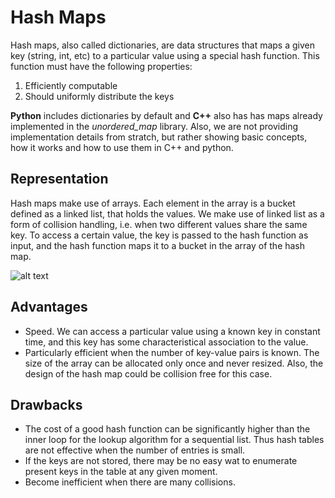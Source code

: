 # Hash Maps

Hash maps, also called dictionaries, are data structures that maps a given key (string, int, etc) to a particular value using a special hash function.
This function must have the following properties:

1) Efficiently computable
2) Should uniformly distribute the keys

**Python** includes dictionaries by default and **C++** also has has maps already implemented in the *unordered_map* library. Also, we are not providing implementation details from stratch, but rather showing basic concepts, how it works and how to use them in C++ and python.

## Representation

Hash maps make use of arrays. Each element in the array is a bucket defined as a linked list, that holds the values. We make use of linked list as a form of collision handling, i.e. when two different values share the same key.
To access a certain value, the key is passed to the hash function as input, and the hash function maps it to a bucket in the array of the hash map.

![alt text](https://upload.wikimedia.org/wikipedia/commons/thumb/7/7d/Hash_table_3_1_1_0_1_0_0_SP.svg/315px-Hash_table_3_1_1_0_1_0_0_SP.svg.png)

## Advantages

- Speed. We can access a particular value using a known key in constant time, and this key has some characteristical association to the value.
- Particularly efficient when the number of key-value pairs is known. The size of the array can be allocated only once and never resized. Also, the design of the hash map could be collision free for this case.

## Drawbacks

- The cost of a good hash function can be significantly higher than the inner loop for the lookup algorithm for a sequential list.
Thus hash tables are not effective when the number of entries is small.
- If the keys are not stored, there may be no easy wat to enumerate present keys in the table at any given moment.
- Become inefficient when there are many collisions.

